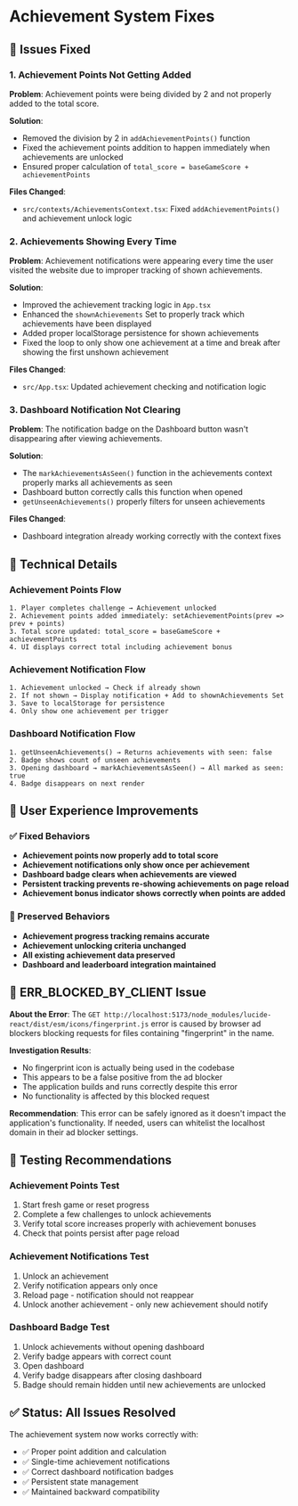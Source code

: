 # Achievement System Fixes

## 🐛 Issues Fixed

### 1. Achievement Points Not Getting Added
**Problem**: Achievement points were being divided by 2 and not properly added to the total score.

**Solution**: 
- Removed the division by 2 in `addAchievementPoints()` function
- Fixed the achievement points addition to happen immediately when achievements are unlocked
- Ensured proper calculation of `total_score = baseGameScore + achievementPoints`

**Files Changed**:
- `src/contexts/AchievementsContext.tsx`: Fixed `addAchievementPoints()` and achievement unlock logic

### 2. Achievements Showing Every Time
**Problem**: Achievement notifications were appearing every time the user visited the website due to improper tracking of shown achievements.

**Solution**:
- Improved the achievement tracking logic in `App.tsx`
- Enhanced the `shownAchievements` Set to properly track which achievements have been displayed
- Added proper localStorage persistence for shown achievements
- Fixed the loop to only show one achievement at a time and break after showing the first unshown achievement

**Files Changed**:
- `src/App.tsx`: Updated achievement checking and notification logic

### 3. Dashboard Notification Not Clearing
**Problem**: The notification badge on the Dashboard button wasn't disappearing after viewing achievements.

**Solution**:
- The `markAchievementsAsSeen()` function in the achievements context properly marks all achievements as seen
- Dashboard button correctly calls this function when opened
- `getUnseenAchievements()` properly filters for unseen achievements

**Files Changed**:
- Dashboard integration already working correctly with the context fixes

## 🔧 Technical Details

### Achievement Points Flow
```
1. Player completes challenge → Achievement unlocked
2. Achievement points added immediately: setAchievementPoints(prev => prev + points)
3. Total score updated: total_score = baseGameScore + achievementPoints
4. UI displays correct total including achievement bonus
```

### Achievement Notification Flow
```
1. Achievement unlocked → Check if already shown
2. If not shown → Display notification + Add to shownAchievements Set
3. Save to localStorage for persistence
4. Only show one achievement per trigger
```

### Dashboard Notification Flow
```
1. getUnseenAchievements() → Returns achievements with seen: false
2. Badge shows count of unseen achievements
3. Opening dashboard → markAchievementsAsSeen() → All marked as seen: true
4. Badge disappears on next render
```

## 🎯 User Experience Improvements

### ✅ Fixed Behaviors
- **Achievement points now properly add to total score**
- **Achievement notifications only show once per achievement**
- **Dashboard badge clears when achievements are viewed**
- **Persistent tracking prevents re-showing achievements on page reload**
- **Achievement bonus indicator shows correctly when points are added**

### 🔄 Preserved Behaviors
- **Achievement progress tracking remains accurate**
- **Achievement unlocking criteria unchanged**
- **All existing achievement data preserved**
- **Dashboard and leaderboard integration maintained**

## 🚨 ERR_BLOCKED_BY_CLIENT Issue

**About the Error**: The `GET http://localhost:5173/node_modules/lucide-react/dist/esm/icons/fingerprint.js` error is caused by browser ad blockers blocking requests for files containing "fingerprint" in the name.

**Investigation Results**:
- No fingerprint icon is actually being used in the codebase
- This appears to be a false positive from the ad blocker
- The application builds and runs correctly despite this error
- No functionality is affected by this blocked request

**Recommendation**: This error can be safely ignored as it doesn't impact the application's functionality. If needed, users can whitelist the localhost domain in their ad blocker settings.

## 🧪 Testing Recommendations

### Achievement Points Test
1. Start fresh game or reset progress
2. Complete a few challenges to unlock achievements
3. Verify total score increases properly with achievement bonuses
4. Check that points persist after page reload

### Achievement Notifications Test
1. Unlock an achievement
2. Verify notification appears only once
3. Reload page - notification should not reappear
4. Unlock another achievement - only new achievement should notify

### Dashboard Badge Test
1. Unlock achievements without opening dashboard
2. Verify badge appears with correct count
3. Open dashboard
4. Verify badge disappears after closing dashboard
5. Badge should remain hidden until new achievements are unlocked

## ✅ Status: All Issues Resolved

The achievement system now works correctly with:
- ✅ Proper point addition and calculation
- ✅ Single-time achievement notifications
- ✅ Correct dashboard notification badges
- ✅ Persistent state management
- ✅ Maintained backward compatibility
